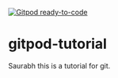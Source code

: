 [![Gitpod ready-to-code](https://img.shields.io/badge/Gitpod-ready--to--code-blue?logo=gitpod)](https://gitpod.io/#https://github.com/saurabhfegade/gitpod-tutorial)

# gitpod-tutorial

Saurabh 
this is a tutorial for git.
